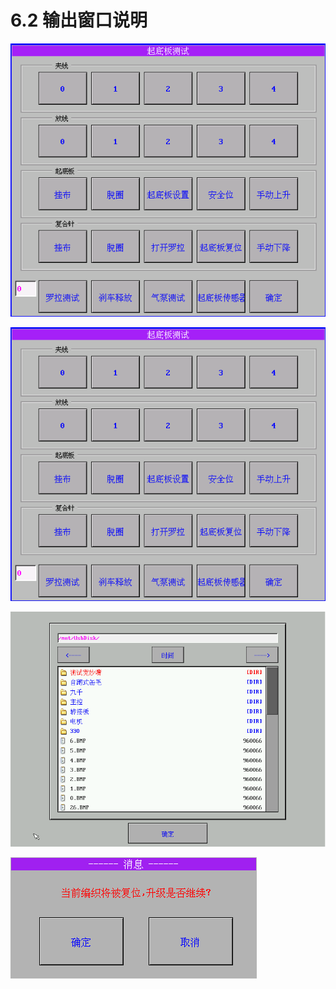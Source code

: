 # 6.2 输出窗口说明

![](../.gitbook/assets/021%20%282%29.png)

![](../.gitbook/assets/021%20%281%29.png)

![](../.gitbook/assets/022.png)

![](../.gitbook/assets/image%20%2832%29.png)


